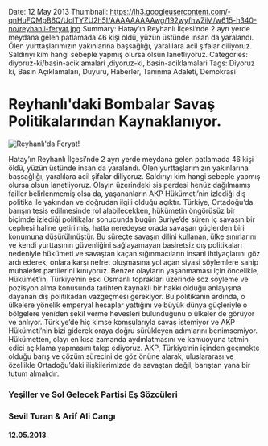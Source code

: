 Date: 12 May 2013
Thumbnail: https://lh3.googleusercontent.com/-qnHuFQMpB6Q/UolTYZU2h5I/AAAAAAAAAwg/192wyfhwZiM/w615-h340-no/reyhanli-feryat.jpg
Summary: Hatay’ın Reyhanlı İlçesi’nde 2 ayrı yerde meydana gelen patlamada 46 kişi öldü, yüzün üstünde insan da yaralandı. Ölen yurttaşlarımızın yakınlarına başsağlığı, yaralılara acil şifalar diliyoruz. Saldırıyı kim hangi sebeple yapmış olursa olsun lanetliyoruz.
Categories: diyoruz-ki/basin-aciklamalari ,diyoruz-ki, basin-aciklamalari
Tags: Diyoruz ki, Basın Açıklamaları, Duyuru, Haberler, Tanınma Adaleti, Demokrasi

# Reyhanlı'daki Bombalar Savaş Politikalarından Kaynaklanıyor.

![Reyhanlı'da Feryat!](https://lh3.googleusercontent.com/-qnHuFQMpB6Q/UolTYZU2h5I/AAAAAAAAAwg/192wyfhwZiM/w615-h340-no/reyhanli-feryat.jpg)


Hatay’ın Reyhanlı İlçesi’nde 2 ayrı yerde meydana gelen patlamada 46 kişi öldü, yüzün üstünde insan da yaralandı. Ölen yurttaşlarımızın yakınlarına başsağlığı, yaralılara acil şifalar diliyoruz. Saldırıyı kim hangi sebeple yapmış olursa olsun lanetliyoruz.
Olayın üzerindeki sis perdesi henüz dağılmamış failler belirlenmemiş olsa da, yaşananların AKP Hükümeti’nin izlediği dış politika ile yakından ve doğrudan ilgili olduğu açıktır. Türkiye, Ortadoğu’da barışın tesis edilmesinde rol alabilecekken, hükümetin öngörüsüz bir biçimde izlediği politikalar sonucunda bugün Suriye’de süren iç savaşın bir cephesi haline getirilmiş, hatta neredeyse orada savaşan güçlerden biri konumuna düşürülmüştür.
Bu süreçte savaşın dilini kullanan, ülke sınırlarını ve kendi yurttaşının güvenliğini sağlayamayan basiretsiz dış politikaları nedeniyle hükümeti ve savaştan kaçan sığınmacıların insani ihtiyaçlarını göz ardı ederek, onlara karşı nefret oluşmasına yol açan siyasi söylemlere sahip muhalefet partilerini kınıyoruz.
Benzer olayların yaşanmaması için öncelikle, Hükümet’in, Türkiye’nin eski Osmanlı toprakları üzerinde söz söyleme ve pozisyon alma konusunda tarihten kaynaklı bir hakkı olduğu anlayışına dayanan dış politikadan vazgeçmesi gerekiyor. Bu politikanın ardında, o ülkelere yönelik emperyal hesaplar yattığını ve büyük dünya güçleriyle o bölgelere yeniden şekil verme hevesleri bulunduğunu o ülkeler de görüyor ve anlıyor.
Türkiye’de hiç kimse komşularıyla savaş istemiyor ve AKP Hükümeti’nin bizi giderek oraya doğru sürükleyen adımlarını benimsemiyor. 
Hükümetten, olayı en kısa zamanda aydınlatmasını ve kamuoyuna tatmin edici açıklama yapmasını talep ediyoruz. AKP, Türkiye’nin içinden geçmekte olduğu barış ve çözüm sürecini de göz önüne alarak, uluslararası ve özellikle Ortadoğu’daki ilişkilerimizde de savaştan değil, barıştan yana bir tutum almalıdır. 


### Yeşiller ve Sol Gelecek Partisi Eş Sözcüleri
### Sevil Turan & Arif Ali Cangı

#### 12.05.2013
